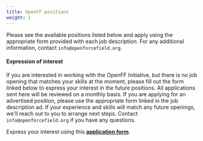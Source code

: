 ```yaml
---
title: OpenFF positions
weight: 1
---
```


Please see the available positions listed below and apply using the appropriate form provided with each job description. For any additional information, contact `info@openforcefield.org`.

#### Expression of interest

If you are interested in working with the OpenFF Initiative, but there is no job opening that matches your skills at the moment, please fill out the form linked below to express your interest in the future positions. All applications sent here will be reviewed on a monthly basis. If you are applying for an advertised position, please use the appropriate form linked in the job description ad. If your experience and skills will match any future openings, we'll reach out to you to arrange next steps. Contact `info@openforcefield.org` if you have any questions.

Express your interest using this [**application form**](https://forms.gle/6QwHnUM4x9hUcxALA).
